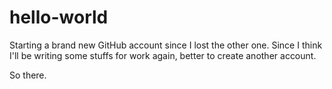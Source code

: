 # hello-world
Starting a brand new GitHub account since I lost the other one.
Since I think I'll be writing some stuffs for work again, better to create
another account.

So there.

